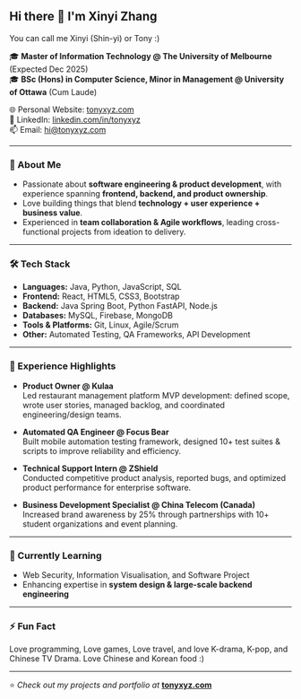 ## Hi there 👋 I'm Xinyi Zhang

You can call me Xinyi (Shin-yi) or Tony :)

🎓 **Master of Information Technology @ The University of Melbourne** (Expected Dec 2025)  
🎓 **BSc (Hons) in Computer Science, Minor in Management @ University of Ottawa** (Cum Laude)  

🌐 Personal Website: [tonyxyz.com](https://tonyxyz.com)  
💼 LinkedIn: [linkedin.com/in/tonyxyz](https://www.linkedin.com/in/tonyxyz)  
📫 Email: hi@tonyxyz.com

---

### 🔭 About Me
- Passionate about **software engineering & product development**, with experience spanning **frontend, backend, and product ownership**.  
- Love building things that blend **technology + user experience + business value**.  
- Experienced in **team collaboration & Agile workflows**, leading cross-functional projects from ideation to delivery.  

---

### 🛠 Tech Stack
- **Languages:** Java, Python, JavaScript, SQL
- **Frontend:** React, HTML5, CSS3, Bootstrap  
- **Backend:** Java Spring Boot, Python FastAPI, Node.js  
- **Databases:** MySQL, Firebase, MongoDB  
- **Tools & Platforms:** Git, Linux, Agile/Scrum  
- **Other:** Automated Testing, QA Frameworks, API Development  

---

### 🚀 Experience Highlights
- **Product Owner @ Kulaa**  
  Led restaurant management platform MVP development: defined scope, wrote user stories, managed backlog, and coordinated engineering/design teams.  

- **Automated QA Engineer @ Focus Bear**  
  Built mobile automation testing framework, designed 10+ test suites & scripts to improve reliability and efficiency.  

- **Technical Support Intern @ ZShield**  
  Conducted competitive product analysis, reported bugs, and optimized product performance for enterprise software.  

- **Business Development Specialist @ China Telecom (Canada)**  
  Increased brand awareness by 25% through partnerships with 10+ student organizations and event planning.  

---

### 🌱 Currently Learning
- Web Security, Information Visualisation, and Software Project
- Enhancing expertise in **system design & large-scale backend engineering**  

---

### ⚡ Fun Fact
Love programming, Love games, Love travel, and love K-drama, K-pop, and Chinese TV Drama.
Love Chinese and Korean food :)

---

⭐️ *Check out my projects and portfolio at* [**tonyxyz.com**](https://tonyxyz.com)
